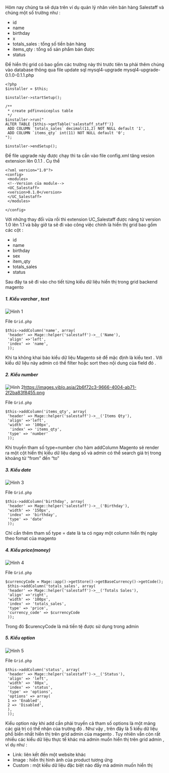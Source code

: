 Hôm nay chúng ta  sẽ dựa trên ví dụ quản lý nhân viên bán hàng Salestaff và chúng một số trường như :

+ id
+ name
+ birthday
+ x
+ totals_sales : tổng số tiền bán hàng
+ items_qty : tổng số sản phẩm bán được
+ status

Để hiển thị grid có bao gồm các trường này thì trước tiên ta phải thêm chúng vào database thông qua file update sql mysql4-upgrade mysql4-upgrade-0.1.0-0.1.1.php
```
<?php
$installer = $this;
 
$installer->startSetup();
 
/**
 * create pdfinvoiceplus table
 */
$installer->run("
ALTER TABLE {$this->getTable('salestaff_staff')}
 ADD COLUMN `totals_sales` decimal(11,2) NOT NULL default '1',
 ADD COLUMN `items_qty` int(11) NOT NULL default '0';
");
```
``` 
$installer->endSetup();
```

Để file upgrade này được chạy thì ta cần vào file config.xml tăng vesion extension lên 0.1.1 . Cụ thể 

```
<?xml version="1.0"?>
<config>
 <modules>
 <!--Version của module-->
 <UC_Salestaff>
 <version>0.1.0</version>
 </UC_Salestaff>
 </modules>

</config>
```

Với những thay đổi vừa rồi thì extension UC_Salestaff được nâng từ version 1.0 lên 1.1 và bây giờ ta sẽ đi vào công việc chính là hiển thị grid bao gồm các cột :

+ id 
+ name
+ birthday 
+ sex
+ item_qty
+ totals_sales
+ status

Sau đây ta sẽ đi vào cho tiết từng kiểu dữ liệu hiển thị trong grid backend magento

##### 1. Kiểu varchar , text 

![Hinh 1](https://images.viblo.asia/56ce9a31-d305-4516-9947-473d9b651019.png)

File `Grid.php`

```
$this->addColumn('name', array(
 'header' => Mage::helper('salestaff')->__('Name'),
 'align' =>'left',
 'index' => 'name',
 ));
```

Khi ta không khai báo kiểu dữ liệu Magento sẽ để mặc định là kiểu text . Với kiểu dữ liệu này admin có thể filter hoặc sort theo nội dung của field đó .

##### 2. Kiểu number

![Hinh 2](https://images.viblo.asia/2b6f72c3-9666-4004-ab71-2f2ba83f8455.png)https://images.viblo.asia/2b6f72c3-9666-4004-ab71-2f2ba83f8455.png

File `Grid.php`

```
$this->addColumn('items_qty', array(
 'header' => Mage::helper('salestaff')->__('Items Qty'),
 'align' =>'left',
 'width' => '100px',
  'index' => 'items_qty',
 'type' => 'number'
 ));
 ```
 
Khi truyền tham số type=number cho hàm addColumn Magento sẽ render ra một cột hiển thị kiểu dữ liệu dạng số và admin có thể search giá trị trong khoảng từ “from” đến “to” 
 
 ##### 3. Kiểu date 
 
 ![Hinh 3](https://images.viblo.asia/3dcaf72b-2640-4159-8194-53c1faa4121c.png)
 
File `Grid.php`
```
$this->addColumn('birthday', array(
 'header' => Mage::helper('salestaff')->__('Birthday'),
 'width' => '150px',
 'index' => 'birthday',
 'type' => 'date'
 ));
 ```
 
 Chỉ cần thêm tham số type = date là ta có ngay một column hiển thị ngày theo fomat của magento
 
 ##### 4. Kiểu price(money)
 
 ![Hinh 4](https://images.viblo.asia/f34f13f8-d601-4cc5-b26a-27e800388667.png)
 

File `Grid.php`
```
$currencyCode = Mage::app()->getStore()->getBaseCurrency()->getCode();
 $this->addColumn('totals_sales', array(
 'header' => Mage::helper('salestaff')->__('Totals Sales'),
 'align' =>'right',
 'width' => '100px',
 'index' => 'totals_sales',
 'type' => 'price',
 'currency_code' => $currencyCode
 ));
 ```
Trong đó $curencyCode là mã tiền tệ được sử dụng trong admin

##### 5. Kiểu option

![Hinh 5](https://images.viblo.asia/bffd5f64-af8d-4c33-9c17-a56d8b7c6be6.png)

File `Grid.php`

```
$this->addColumn('status', array(
 'header' => Mage::helper('salestaff')->__('Status'),
 'align' => 'left',
 'width' => '80px',
 'index' => 'status',
 'type' => 'options',
 'options' => array(
 1 => 'Enabled',
 2 => 'Disabled',
 ),
 ));
```
Kiểu option này khi add cần phải truyền cả tham số options là một mảng các giá trị có thể nhận của trường đó  . 
 Như vậy , trên đây là 5 kiểu dữ liệu phổ biến nhất hiển thị trên grid admin của magento  . Tuy nhiên vẫn còn rất nhiều các kiểu dữ liệu thực tế khác mà admin muốn hiển thị trên grid admin , ví dụ như :
+ Link: liên kết đến một website khác
+ Image : hiển thị hình ảnh của product tương ứng 
+ Custom : một kiểu dữ liệu đặc biệt nào đấy mà admin muốn hiển thị